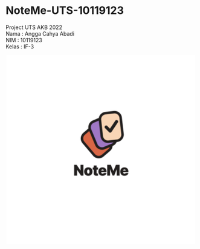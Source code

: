 # NoteMe-UTS-10119123
Project UTS AKB 2022 <br>
Nama : Angga Cahya Abadi <br>
NIM : 10119123 <br>
Kelas : IF-3

<p align="center"><img src="app/src/main/res/mipmap-xxxhdpi/ic_launcher_foreground.png" width="500"></p>

